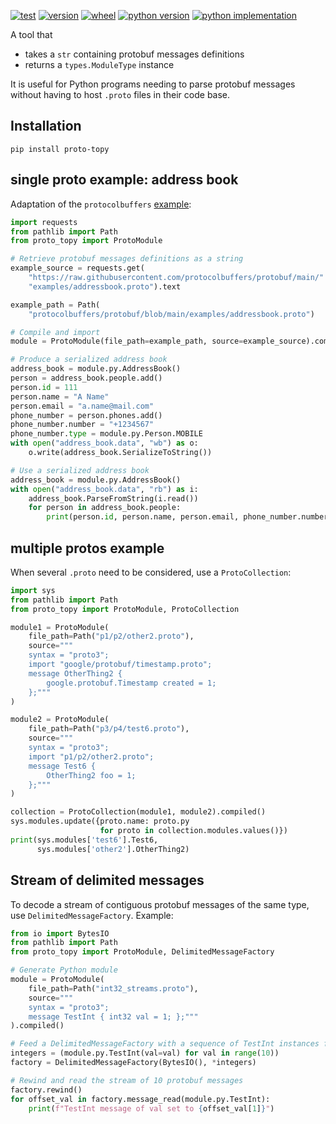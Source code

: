 [![test][test_badge]][test_target]
[![version][version_badge]][pypi]
[![wheel][wheel_badge]][pypi]
[![python version][python_versions_badge]][pypi]
[![python implementation][python_implementation_badge]][pypi]

A tool that
- takes a `str` containing protobuf messages definitions
- returns a `types.ModuleType` instance

It is useful for Python programs needing to parse protobuf messages without having to host `.proto` files in their code base.


## Installation

    pip install proto-topy

## single proto example: address book

Adaptation of the `protocolbuffers` [example](https://github.com/protocolbuffers/protobuf/tree/main/examples):

```python
import requests
from pathlib import Path
from proto_topy import ProtoModule

# Retrieve protobuf messages definitions as a string
example_source = requests.get(
    "https://raw.githubusercontent.com/protocolbuffers/protobuf/main/"
    "examples/addressbook.proto").text

example_path = Path(
    "protocolbuffers/protobuf/blob/main/examples/addressbook.proto")

# Compile and import
module = ProtoModule(file_path=example_path, source=example_source).compiled()

# Produce a serialized address book
address_book = module.py.AddressBook()
person = address_book.people.add()
person.id = 111
person.name = "A Name"
person.email = "a.name@mail.com"
phone_number = person.phones.add()
phone_number.number = "+1234567"
phone_number.type = module.py.Person.MOBILE
with open("address_book.data", "wb") as o:
    o.write(address_book.SerializeToString())

# Use a serialized address book
address_book = module.py.AddressBook()
with open("address_book.data", "rb") as i:
    address_book.ParseFromString(i.read())
    for person in address_book.people:
        print(person.id, person.name, person.email, phone_number.number)
```

## multiple protos example

When several `.proto` need to be considered, use a `ProtoCollection`:

```python
import sys
from pathlib import Path
from proto_topy import ProtoModule, ProtoCollection

module1 = ProtoModule(
    file_path=Path("p1/p2/other2.proto"),
    source="""
    syntax = "proto3";
    import "google/protobuf/timestamp.proto";
    message OtherThing2 {
        google.protobuf.Timestamp created = 1;
    };"""
)

module2 = ProtoModule(
    file_path=Path("p3/p4/test6.proto"),
    source="""
    syntax = "proto3";
    import "p1/p2/other2.proto";
    message Test6 {
        OtherThing2 foo = 1;
    };"""
)

collection = ProtoCollection(module1, module2).compiled()
sys.modules.update({proto.name: proto.py
                    for proto in collection.modules.values()})
print(sys.modules['test6'].Test6,
      sys.modules['other2'].OtherThing2)
```
## Stream of delimited messages

To decode a stream of contiguous protobuf messages of the same type, use `DelimitedMessageFactory`. Example:

```python
from io import BytesIO
from pathlib import Path
from proto_topy import ProtoModule, DelimitedMessageFactory

# Generate Python module
module = ProtoModule(
    file_path=Path("int32_streams.proto"),
    source="""
    syntax = "proto3";
    message TestInt { int32 val = 1; };"""
).compiled()

# Feed a DelimitedMessageFactory with a sequence of TestInt instances for a range of 10 ints
integers = (module.py.TestInt(val=val) for val in range(10))
factory = DelimitedMessageFactory(BytesIO(), *integers)

# Rewind and read the stream of 10 protobuf messages
factory.rewind()
for offset_val in factory.message_read(module.py.TestInt):
    print(f"TestInt message of val set to {offset_val[1]}")
```



[pypi]: https://pypi.org/project/proto-topy
[test_badge]: https://github.com/decitre/python-proto-topy/actions/workflows/test.yml/badge.svg
[test_target]: https://github.com/decitre/python-proto-topy/actions
[version_badge]: https://img.shields.io/pypi/v/proto-topy.svg
[wheel_badge]: https://img.shields.io/pypi/wheel/proto-topy.svg
[python_versions_badge]: https://img.shields.io/pypi/pyversions/proto-topy.svg
[python_implementation_badge]: https://img.shields.io/pypi/implementation/proto-topy.svg
[tests]: tests/test_proto_topy.py
